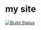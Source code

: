 # my site

[![Build Status](https://travis-ci.com/vinisp/mysite.svg?branch=main)](https://travis-ci.com/vinisp/mysite)
